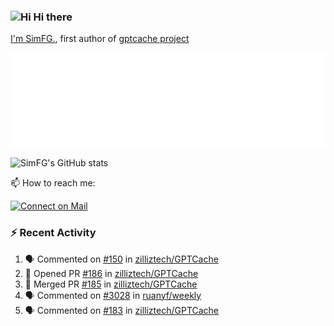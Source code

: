 ### <img src='https://qpluspicture.oss-cn-beijing.aliyuncs.com/6LjjQA/Hi.gif' alt='Hi' width="24"/> Hi there

[I'm SimFG.](https://simfg.github.io/), first author of [gptcache project](https://github.com/zilliztech/gptcache)

![Metrics 👋](/metrics.plugin.followup.user.svg)

![SimFG's GitHub stats](https://github-readme-stats.vercel.app/api?username=SimFG&show_icons=true&theme=radical&count_private=true)

📫 How to reach me:

[![Connect on Mail](https://img.shields.io/badge/Ask%20me-anything-1abc9c.svg)](mailto:1142838399@qq.com)

### :zap: Recent Activity

<!--START_SECTION:activity-->
1. 🗣 Commented on [#150](https://github.com/zilliztech/GPTCache/issues/150) in [zilliztech/GPTCache](https://github.com/zilliztech/GPTCache)
2. 💪 Opened PR [#186](https://github.com/zilliztech/GPTCache/pull/186) in [zilliztech/GPTCache](https://github.com/zilliztech/GPTCache)
3. 🎉 Merged PR [#185](https://github.com/zilliztech/GPTCache/pull/185) in [zilliztech/GPTCache](https://github.com/zilliztech/GPTCache)
4. 🗣 Commented on [#3028](https://github.com/ruanyf/weekly/issues/3028) in [ruanyf/weekly](https://github.com/ruanyf/weekly)
5. 🗣 Commented on [#183](https://github.com/zilliztech/GPTCache/issues/183) in [zilliztech/GPTCache](https://github.com/zilliztech/GPTCache)
<!--END_SECTION:activity-->

